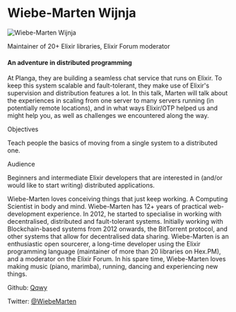 # Wiebe-Marten Wijnja

![Wiebe-Marten Wijnja](http://s3.amazonaws.com/esl-conf-stg/media/files/000/000/916/thumbnail/Wiebe-Marten.jpg?1546865113)

Maintainer of 20+ Elixir libraries, Elixir Forum moderator

#### An adventure in distributed programming

At Planga, they are building a seamless chat service that runs on Elixir. To keep this system scalable and fault-tolerant, they make use of Elixir's supervision and distribution features a lot. In this talk, Marten will talk about the experiences in scaling from one server to many servers running (in potentially remote locations), and in what ways Elixir/OTP helped us and might help you, as well as challenges we encountered along the way.

Objectives

Teach people the basics of moving from a single system to a distributed one.

Audience

Beginners and intermediate Elixir developers that are interested in (and/or would like to start writing) distributed applications.

Wiebe-Marten loves conceiving things that just keep working. A Computing Scientist in body and mind. Wiebe-Marten has 12+ years of practical web-development experience. In 2012, he started to specialise in working with decentralised, distributed and fault-tolerant systems. Initially working with Blockchain-based systems from 2012 onwards, the BitTorrent protocol, and other systems that allow for decentralised data sharing. Wiebe-Marten is an enthusiastic open sourcerer, a long-time developer using the Elixir programming language (maintainer of more than 20 libraries on Hex.PM), and a moderator on the Elixir Forum. In his spare time, Wiebe-Marten loves making music (piano, marimba), running, dancing and experiencing new things.

Github: [Qqwy](https://github.com/Qqwy)

Twitter: [@WiebeMarten](https://twitter.com/WiebeMarten)

